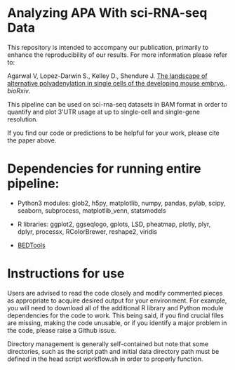 # Analyzing APA With sci-RNA-seq Data 

This repository is intended to accompany our publication, primarily to enhance the reproducibility of our results. For more information please refer to:

Agarwal V, Lopez-Darwin S., Kelley D., Shendure J. [The landscape of alternative polyadenylation in single cells of the developing mouse embryo.](https://www.biorxiv.org/content/10.1101/2021.01.21.427498v2). _bioRxiv_.


This pipeline can be used on sci-rna-seq datasets in BAM format in order to quantify and plot 3'UTR usage at up to single-cell and single-gene resolution.

If you find our code or predictions to be helpful for your work, please cite the paper above.


# Dependencies for running entire pipeline:
* Python3 modules: glob2, h5py, matplotlib, numpy, pandas, pylab, scipy, seaborn, subprocess, matplotlib_venn, statsmodels

* R libraries: ggplot2, ggseqlogo, gplots, LSD, pheatmap, plotly, plyr, dplyr, processx, RColorBrewer, reshape2, viridis

* [BEDTools](https://github.com/arq5x/bedtools2/releases)

# Instructions for use


Users are advised to read the code closely and modify commented pieces as appropriate to acquire
desired output for your environment. For example, you will need to download all of the additional
R library and Python module dependencies for the code to work. This being said, if you find crucial
files are missing, making the code unusable, or if you identify a major problem in the code, please
raise a Github issue.

Directory management is generally self-contained but note that some directories, such as the script path and initial data directory path must be defined in the head script workflow.sh in order to properly function.

